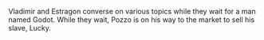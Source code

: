 Vladimir and Estragon converse on various topics while they wait for a man named Godot. While they wait, Pozzo is on his way to the market to sell his slave, Lucky.
